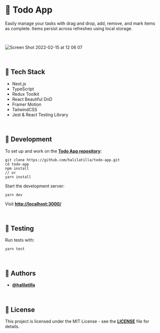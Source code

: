 # 📝 Todo App
Easily manage your tasks with drag and drop, add, remove, and mark items as complete. Items persist across refreshes using local storage.

<br>

![Screen Shot 2022-02-15 at 12 06 07](https://user-images.githubusercontent.com/27916419/154028948-1ffeb6fb-6457-4db8-bfbf-d50b5ecb4aa2.png)



<br>

## **🧰 Tech Stack**

- Next.js
- TypeScript
- Redux Toolkit
- React Beautiful DnD
- Framer Motion
- TailwindCSS
- Jest & React Testing Library

<br>

## **🚀 Development**

To set up and work on the **[Todo App repository](https://github.com/halilatilla/todo-app)**:

```
git clone https://github.com/halilatilla/todo-app.git
cd todo-app
npm install
// or
yarn install
```

Start the development server:

```
yarn dev
```

Visit **[http://localhost:3000/](http://localhost:3000/)**

<br>

## **🧪 Testing**

Run tests with:

```
yarn test
```

<br>

## **👤 Authors**

- **[@halilatilla](https://github.com/halilatilla)**

<br>

## **📄 License**

This project is licensed under the MIT License - see the **[LICENSE](https://github.com/halilatilla/todo-app/blob/main/LICENSE)** file for details.

